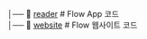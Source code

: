│── 📂 [reader](./deep-dive/reader/index.md) # Flow App 코드  
│── 📂 [website](./deep-dive/website/index.md) # Flow 웹사이트 코드
